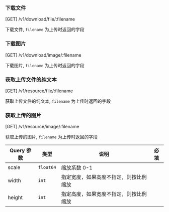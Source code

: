 ### 下载文件

[GET] /v1/download/file/:filename

下载文件, `filename` 为上传时返回的字段

### 下载图片

[GET] /v1/download/image/:filename

下载图片, `filename` 为上传时返回的字段

### 获取上传文件的纯文本

[GET] /v1/resource/file/:filename

获取上传文件的纯文本, `filename` 为上传时返回的字段

### 获取上传的图片

[GET] /v1/resource/image/:filename

获取上传的图片, `filename` 为上传时返回的字段

| Query 参数 | 类型      | 说明                                   | 必填 |
| ---------- | --------- | -------------------------------------- | ---- |
| scale      | `float64` | 缩放系数 0-1                           |      |
| width      | `int`     | 指定宽度，如果高度不指定，则按比例缩放 |      |
| height     | `int`     | 指定高度，如果宽度不指定，则按比例缩放 |      |
